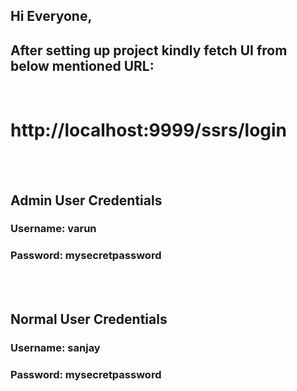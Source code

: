 ## Hi Everyone,
## After setting up project kindly fetch UI from below mentioned URL:
<br>

# http://localhost:9999/ssrs/login
<br>
<br>

## Admin User Credentials
### Username: varun
### Password: mysecretpassword
<br>
<br>

## Normal User Credentials
### Username: sanjay
### Password: mysecretpassword
